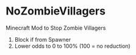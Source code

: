 # NoZombieVillagers
Minecraft Mod to Stop Zombie Villagers
1) Block if from Spawner
2) Lower odds to 0 to 100% (100 = no reduction)
